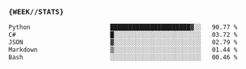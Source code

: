 ### `{WEEK//STATS}` 
<!--START_SECTION:waka-->

```txt
Python                      ██████████████████████▓░░   90.77 %
C#                          █░░░░░░░░░░░░░░░░░░░░░░░░   03.72 %
JSON                        ▓░░░░░░░░░░░░░░░░░░░░░░░░   02.79 %
Markdown                    ▒░░░░░░░░░░░░░░░░░░░░░░░░   01.44 %
Bash                        ░░░░░░░░░░░░░░░░░░░░░░░░░   00.46 %
```

<!--END_SECTION:waka-->
